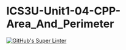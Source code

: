 # ICS3U-Unit1-04-CPP-Area_And_Perimeter

[![GitHub's Super Linter](https://github.com/Mikayla-Barthelette-1/ICS3U-Unit1-04-CPP-Area_And_Perimeter/workflows/GitHub's%20Super%20Linter/badge.svg)](https://github.com/Mikayla-Barthelette-1/ICS3U-Unit1-04-CPP-Area_And_Perimeter/actions)

